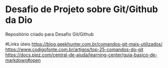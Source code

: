 # Desafio de Projeto sobre Git/Github da Dio
Repositório criado para Desafio Git/Github

#Links úteis
https://blog.geekhunter.com.br/comandos-git-mais-utilizados/
https://www.codigofonte.com.br/artigos/top-25-comandos-do-git
https://docs.pipz.com/central-de-ajuda/learning-center/guia-basico-de-markdown#open
